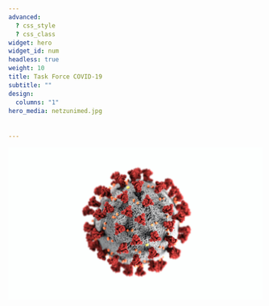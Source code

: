 ```yaml
---
advanced:
  ? css_style
  ? css_class
widget: hero
widget_id: num
headless: true
weight: 10
title: Task Force COVID-19
subtitle: ""
design:
  columns: "1"
hero_media: netzunimed.jpg


---
```





![](cdc-mf2rtg2V8S8-unsplash.jpg)



